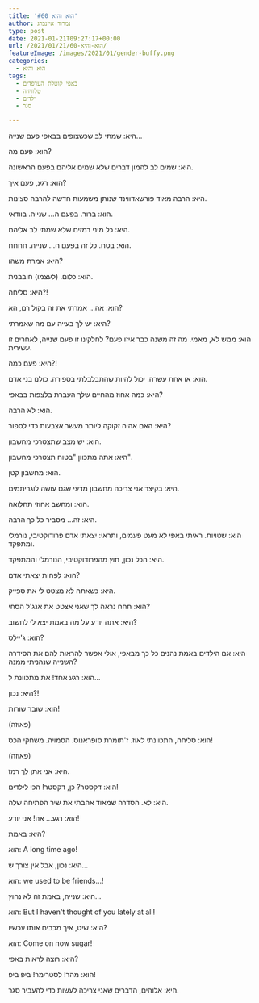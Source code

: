 ```yaml
---
title: 'הוא והיא #60'
author: נמרוד איזנברג
type: post
date: 2021-01-21T09:27:17+00:00
url: /2021/01/21/הוא-והיא-60/
featureImage: /images/2021/01/gender-buffy.png
categories:
  - הוא והיא
tags:
  - באפי קוטלת הערפדים
  - טלוויזיה
  - ילדים
  - סגר

---
```

היא: שמתי לב שכשצופים בבאפי פעם שנייה&#8230;

הוא: פעם מה?

היא: שמים לב להמון דברים שלא שמים אליהם בפעם הראשונה.

הוא: רגע, פעם איך?

היא: הרבה מאוד פורשאדווינד שנותן משמעות חדשה להרבה סצינות.

הוא: ברור. בפעם ה&#8230; שנייה. בוודאי.

היא: כל מיני רמזים שלא שמתי לב אליהם.

הוא: בטח. כל זה בפעם ה&#8230; שנייה. חחחח.

היא: אמרת משהו?

הוא: כלום. (לעצמו) חובבנית.

היא: סליחה?!

הוא: אה&#8230; אמרתי את זה בקול רם, הא?

היא: יש לך בעייה עם מה שאמרתי?

הוא: ממש לא, מאמי. מה זה משנה כבר איזו פעם? לחלקינו זו פעם שנייה, לאחרים זו עשירית.

היא: פעם כמה?!

הוא: או אחת עשרה. יכול להיות שהתבלבלתי בספירה. כולנו בני אדם.

היא: כמה אחוז מהחיים שלך העברת בלצפות בבאפי?

הוא: לא הרבה.

היא: האם אהיה זקוקה ליותר מעשר אצבעות כדי לספור?

הוא: יש מצב שתצטרכי מחשבון.

היא: אתה מתכוון "בטוח תצטרכי מחשבון".

הוא: מחשבון קטן.

היא: בקיצר אני צריכה מחשבון מדעי שגם עושה לוגריתמים.

הוא: ומחשב אחוזי תחלואה.

היא: זה&#8230; מסביר כל כך הרבה.

הוא: שטויות. ראיתי באפי לא מעט פעמים, ותראי: יצאתי אדם פרודוקטיבי, נורמלי ומתפקד.

היא: הכל נכון, חוץ מהפרודוקטיבי, הנורמלי והמתפקד.

הוא: לפחות יצאתי אדם?

היא: כשאתה לא מצטט לי את ספייק.

הוא: חחח נראה לך שאני אצטט את אנג'ל הסחי?

היא: אתה יודע על מה באמת יצא לי לחשוב?

הוא: ג'יילס?

היא: אם הילדים באמת נהנים כל כך מבאפי, אולי אפשר להראות להם את הסידרה השנייה שנהניתי ממנה?

הוא: רגע אחד! את מתכוונת ל&#8230;

היא: נכון?!

הוא: שובר שורות!

(פאוזה)

הוא: סליחה, התכוונתי לאוז. ז'תומרת סופראנוס. הסמויה. משחקי הכס!

(פאוזה)

היא: אני אתן לך רמז.

הוא: דקסטר? כן, דקסטר! הכי לילדים!

היא: לא. הסדרה שמאוד אהבתי את שיר הפתיחה שלה.

הוא: רגע&#8230; אה! אני יודע!

היא: באמת?

הוא: A long time ago!

היא: נכון, אבל אין צורך ש&#8230;

הוא: we used to be friends&#8230;!

היא: שנייה, באמת זה לא נחוץ&#8230;

הוא: But I haven't thought of you lately at all!

היא: שיט, איך מכבים אותו עכשיו?

הוא: Come on now sugar!

היא: רוצה לראות באפי?

הוא: מהר! לסטרימר! ביפ ביפ!

היא: אלוהים, הדברים שאני צריכה לעשות כדי להעביר סגר.

&nbsp;

